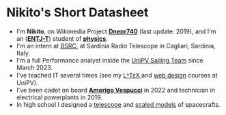# Nikito's Short Datasheet

+ I'm **Nikito**, on Wikimedia Project [**Dnepr740**](https://it.wikipedia.org/wiki/Utente:Dnepr740) (last update: 2019), and I'm an ([**ENTJ-T**](https://www.16personalities.com/entj-personality)) student of [**physics**](https://fisica.dip.unipv.it/en).
+ I'm an intern at [BSRC](https://seti.berkeley.edu/Internship.html), at Sardinia Radio Telescope in Cagliari, Sardinia, Italy.
+ I'm a full Performance analyst inside the [UniPV Sailing Team](http://www.sailingteamunipv.it/) since March 2023.
+ I've teached IT several times (see my [ LᴬTᴇX ](https://github.com/nikitodos/latex) and [web design](https://github.com/nikitodos/webdesign_intro) courses at UniPV).
+ I've been cadet on board [**Amerigo Vespucci**](https://en.wikipedia.org/wiki/Italian_training_ship_Amerigo_Vespucci) in 2022 and technician in electrical powerplants in 2019.
+ In high school I designed a [telescope](https://github.com/nikitodos/starseeker) and [scaled models](https://github.com/nikitodos/3D_Collection) of spacecrafts.
